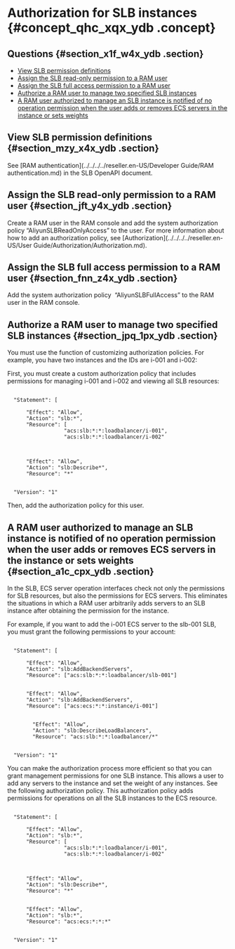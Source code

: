 # Authorization for SLB instances {#concept_qhc_xqx_ydb .concept}

## Questions {#section_x1f_w4x_ydb .section}

-   [View SLB permission definitions](#section_mzy_x4x_ydb)
-   [Assign the SLB read-only permission to a RAM user](#section_jft_y4x_ydb)
-   [Assign the SLB full access permission to a RAM user](#section_fnn_z4x_ydb)
-   [Authorize a RAM user to manage two specified SLB instances](#section_jpq_1px_ydb)
-   [A RAM user authorized to manage an SLB instance is notified of no operation permission when the user adds or removes ECS servers in the instance or sets weights](#section_a1c_cpx_ydb)

## View SLB permission definitions {#section_mzy_x4x_ydb .section}

See [RAM authentication](../../../../reseller.en-US/Developer Guide/RAM authentication.md) in the SLB OpenAPI document.

## Assign the SLB read-only permission to a RAM user {#section_jft_y4x_ydb .section}

Create a RAM user in the RAM console and add the system authorization policy “AliyunSLBReadOnlyAccess” to the user. For more information about how to add an authorization policy, see [Authorization](../../../../reseller.en-US/User Guide/Authorization/Authorization.md).

## Assign the SLB full access permission to a RAM user {#section_fnn_z4x_ydb .section}

Add the system authorization policy  “AliyunSLBFullAccess” to the RAM user in the RAM console.

## **Authorize a RAM user to manage two specified SLB instances** {#section_jpq_1px_ydb .section}

You must use the function of customizing authorization policies. For example, you have two instances and the IDs are i-001 and i-002:

First, you must create a custom authorization policy that includes permissions for managing i-001 and i-002 and viewing all SLB resources:

```

  "Statement": [
    
      "Effect": "Allow",
      "Action": "slb:*",
      "Resource": [
                  "acs:slb:*:*:loadbalancer/i-001",
                  "acs:slb:*:*:loadbalancer/i-002"
                  
    
    
      "Effect": "Allow",
      "Action": "slb:Describe*",
      "Resource": "*"
    
  
  "Version": "1"

```

Then, add the authorization policy for this user.

## A RAM user authorized to manage an SLB instance is notified of no operation permission when the user adds or removes ECS servers in the instance or sets weights {#section_a1c_cpx_ydb .section}

In the SLB, ECS server operation interfaces check not only the permissions for SLB resources, but also the permissions for ECS servers. This eliminates the situations in which a RAM user arbitrarily adds servers to an SLB instance after obtaining the permission for the instance.

For example, if you want to add the i-001 ECS server to the slb-001 SLB, you must grant the following permissions to your account:

```

  "Statement": [
    
      "Effect": "Allow",
      "Action": "slb:AddBackendServers",
      "Resource": ["acs:slb:*:*:loadbalancer/slb-001"]
    
    
      "Effect": "Allow",
      "Action": "slb:AddBackendServers",
      "Resource": ["acs:ecs:*:*:instance/i-001"]
    
    
        "Effect": "Allow",
        "Action": "slb:DescribeLoadBalancers",
        "Resource": "acs:slb:*:*:loadbalancer/*"
    
  
  "Version": "1"

```

You can make the authorization process more efficient so that you can grant management permissions for one SLB instance. This allows a user to add any servers to the instance and set the weight of any instances. See the following authorization policy. This authorization policy adds permissions for operations on all the SLB instances to the ECS resource.

```

  "Statement": [
    
      "Effect": "Allow",
      "Action": "slb:*",
      "Resource": [
                  "acs:slb:*:*:loadbalancer/i-001",
                  "acs:slb:*:*:loadbalancer/i-002"
                  
    
    
      "Effect": "Allow",
      "Action": "slb:Describe*",
      "Resource": "*"
    
    
      "Effect": "Allow",
      "Action": "slb:*",
      "Resource": "acs:ecs:*:*:*"
    
  
  "Version": "1"

```

